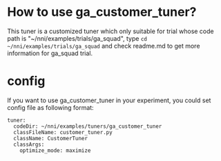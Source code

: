 # How to use ga_customer_tuner?
This tuner is a customized tuner which only suitable for trial whose code path is "~/nni/examples/trials/ga_squad", 
type `cd ~/nni/examples/trials/ga_squad` and check readme.md to get more information for ga_squad trial.

# config 
If you want to use ga_customer_tuner in your experiment, you could set config file as following format:

```
tuner:
  codeDir: ~/nni/examples/tuners/ga_customer_tuner
  classFileName: customer_tuner.py
  className: CustomerTuner
  classArgs:
    optimize_mode: maximize
```